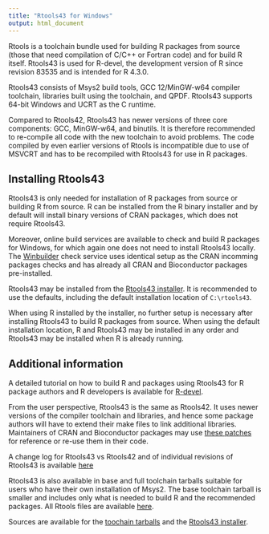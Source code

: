 ```yaml
---
title: "Rtools43 for Windows"
output: html_document
---
```


Rtools is a toolchain bundle used for building R packages from source (those
that need compilation of C/C++ or Fortran code) and for build R itself. 
Rtools43 is used for R-devel, the development version of R since revision
83535 and is intended for R 4.3.0.

Rtools43 consists of Msys2 build tools, GCC 12/MinGW-w64 compiler toolchain,
libraries built using the toolchain, and QPDF.  Rtools43 supports 64-bit
Windows and UCRT as the C runtime.

Compared to Rtools42, Rtools43 has newer versions of three core components:
GCC, MinGW-w64, and binutils.  It is therefore recommended to re-compile all
code with the new toolchain to avoid problems.  The code compiled by even
earlier versions of Rtools is incompatible due to use of MSVCRT and has to
be recompiled with Rtools43 for use in R packages.

## Installing Rtools43

Rtools43 is only needed for installation of R packages from source or
building R from source.  R can be installed from the R binary installer and
by default will install binary versions of CRAN packages, which does not
require Rtools43.

Moreover, online build services are available to check and build R packages
for Windows, for which again one does not need to install Rtools43 locally.
The [Winbuilder](https://win-builder.r-project.org/) check service uses
identical setup as the CRAN incomming packages checks and has already all
CRAN and Bioconductor packages pre-installed.

Rtools43 may be installed from the [Rtools43 installer](files/rtools43-RTVER.exe).
It is recommended to use the defaults, including the default installation
location of `C:\rtools43`.

When using R installed by the installer, no further setup is necessary after
installing Rtools43 to build R packages from source.  When using the default
installation location, R and Rtools43 may be installed in any order and
Rtools43 may be installed when R is already running.

## Additional information

A detailed tutorial on how to build R and packages using Rtools43 for R package
authors and R developers is available for
[R-devel](../../base/howto-R-devel.html).

From the user perspective, Rtools43 is the same as Rtools42. It uses newer
versions of the compiler toolchain and libraries, and hence some  package authors will
have to extend their make files to link additional libraries. Maintainers of
CRAN and Bioconductor packages may use [these patches](https://www.r-project.org/nosvn/winutf8/ucrt3/patches/)
for reference or re-use them in their code.

A change log for Rtools43 vs Rtools42 and of individual revisions of Rtools43 is available
[here](news.html)

Rtools43 is also available in base and full toolchain tarballs suitable for
users who have their own installation of Msys2.  The base toolchain tarball
is smaller and includes only what is needed to build R and the recommended
packages.  All Rtools files are available [here](files).

Sources are available for the
[toochain tarballs](https://svn.r-project.org/R-dev-web/trunk/WindowsBuilds/winutf8/ucrt3/toolchain_libs/)
and the
[Rtools43 installer](https://svn.r-project.org/R-dev-web/trunk/WindowsBuilds/winutf8/ucrt3/rtools/).
